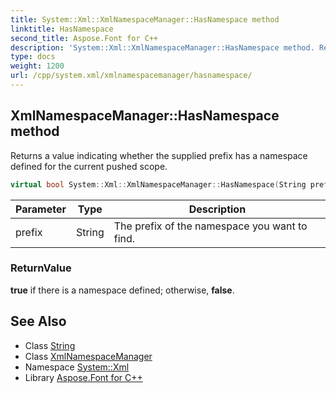 ```yaml
---
title: System::Xml::XmlNamespaceManager::HasNamespace method
linktitle: HasNamespace
second_title: Aspose.Font for C++
description: 'System::Xml::XmlNamespaceManager::HasNamespace method. Returns a value indicating whether the supplied prefix has a namespace defined for the current pushed scope in C++.'
type: docs
weight: 1200
url: /cpp/system.xml/xmlnamespacemanager/hasnamespace/
---
```

## XmlNamespaceManager::HasNamespace method


Returns a value indicating whether the supplied prefix has a namespace defined for the current pushed scope.

```cpp
virtual bool System::Xml::XmlNamespaceManager::HasNamespace(String prefix)
```


| Parameter | Type | Description |
| --- | --- | --- |
| prefix | String | The prefix of the namespace you want to find. |

### ReturnValue

**true** if there is a namespace defined; otherwise, **false**.

## See Also

* Class [String](../../../system/string/)
* Class [XmlNamespaceManager](../)
* Namespace [System::Xml](../../)
* Library [Aspose.Font for C++](../../../)
